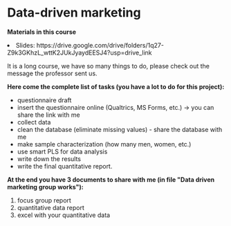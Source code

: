 # Data-driven marketing

**Materials in this course**
<li>Slides: https://drive.google.com/drive/folders/1q27-Z9k3GKhzL_wttK2JUkJyaydEESJ4?usp=drive_link </li>

It is a long course, we have so many things to do, please check out the message the professor sent us.

**Here come the complete list of tasks (you have a lot to do for this project):**

- questionnaire draft
- insert the questionnaire online (Qualtrics, MS Forms, etc.) -> you can share the link with me
- collect data
- clean the database (eliminate missing values) - share the database with me
- make sample characterization (how many men, women, etc.)
- use smart PLS for data analysis
- write down the results
- write the final quantitative report.

**At the end you have 3 documents to share with me (in file "Data driven marketing group works"):**
1) focus group report
2) quantitative data report
3) excel with your quantitative data
